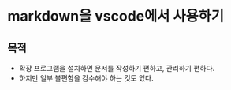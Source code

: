 # markdown을 vscode에서 사용하기

## 목적 
- 확장 프로그램을 설치하면 문서를 작성하기 편하고, 관리하기 편하다.
- 하지만 일부 불편함을 감수해야 하는 것도 있다.
